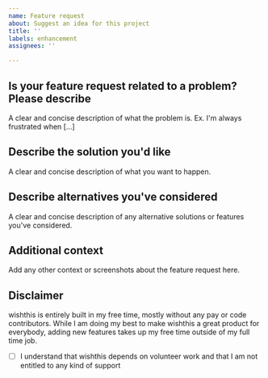 ```yaml
---
name: Feature request
about: Suggest an idea for this project
title: ''
labels: enhancement
assignees: ''

---
```


## Is your feature request related to a problem? Please describe
A clear and concise description of what the problem is. Ex. I'm always frustrated when [...]

## Describe the solution you'd like
A clear and concise description of what you want to happen.

## Describe alternatives you've considered
A clear and concise description of any alternative solutions or features you've considered.

## Additional context ##
Add any other context or screenshots about the feature request here.

## Disclaimer
wishthis is entirely built in my free time, mostly without any pay or code contributors. While I am doing my best to make wishthis a great product for everybody, adding new features takes up my free time outside of my full time job.

- [ ] I understand that wishthis depends on volunteer work and that I am not entitled to any kind of support
